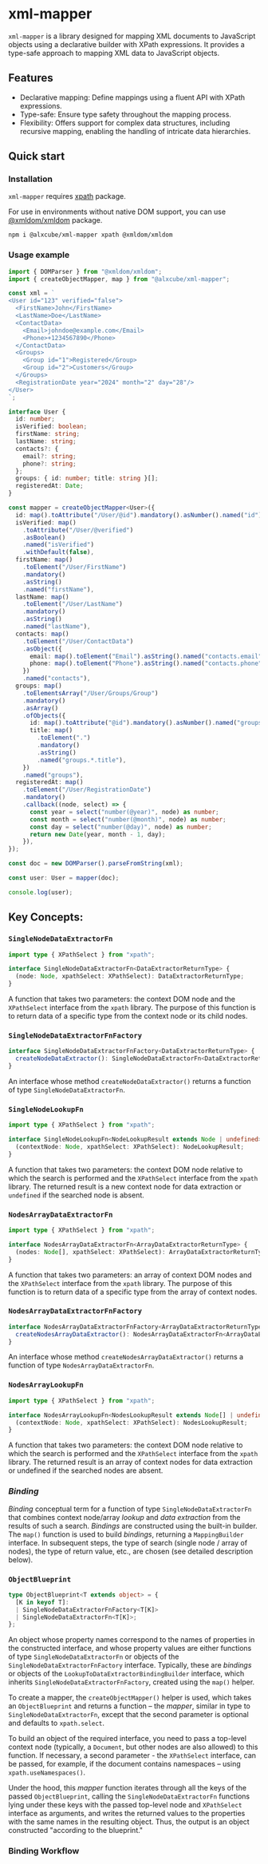 # xml-mapper
`xml-mapper` is a library designed for mapping XML documents to JavaScript objects
using a declarative builder with XPath expressions. It provides a type-safe approach
to mapping XML data to JavaScript objects.

## Features
* Declarative mapping: Define mappings using a fluent API with XPath expressions.
* Type-safe: Ensure type safety throughout the mapping process.
* Flexibility: Offers support for complex data structures, including recursive mapping, enabling the handling of intricate data hierarchies.

## Quick start
### Installation
`xml-mapper` requires [xpath](https://www.npmjs.com/package/xpath) package.

For use in environments without native DOM support, you can use [@xmldom/xmldom](https://www.npmjs.com/package/@xmldom/xmldom)
package.

```shell
npm i @alxcube/xml-mapper xpath @xmldom/xmldom
```

### Usage example

```ts
import { DOMParser } from "@xmldom/xmldom";
import { createObjectMapper, map } from "@alxcube/xml-mapper";

const xml = `
<User id="123" verified="false">
  <FirstName>John</FirstName>
  <LastName>Doe</LastName>
  <ContactData>
    <Email>johndoe@example.com</Email>
    <Phone>+1234567890</Phone>
  </ContactData>
  <Groups>
    <Group id="1">Registered</Group>
    <Group id="2">Customers</Group>
  </Groups>
  <RegistrationDate year="2024" month="2" day="28"/>
</User>
`;

interface User {
  id: number;
  isVerified: boolean;
  firstName: string;
  lastName: string;
  contacts?: {
    email?: string;
    phone?: string;
  };
  groups: { id: number; title: string }[];
  registeredAt: Date;
}

const mapper = createObjectMapper<User>({
  id: map().toAttribute("/User/@id").mandatory().asNumber().named("id"),
  isVerified: map()
    .toAttribute("/User/@verified")
    .asBoolean()
    .named("isVerified")
    .withDefault(false),
  firstName: map()
    .toElement("/User/FirstName")
    .mandatory()
    .asString()
    .named("firstName"),
  lastName: map()
    .toElement("/User/LastName")
    .mandatory()
    .asString()
    .named("lastName"),
  contacts: map()
    .toElement("/User/ContactData")
    .asObject({
      email: map().toElement("Email").asString().named("contacts.email"),
      phone: map().toElement("Phone").asString().named("contacts.phone"),
    })
    .named("contacts"),
  groups: map()
    .toElementsArray("/User/Groups/Group")
    .mandatory()
    .asArray()
    .ofObjects({
      id: map().toAttribute("@id").mandatory().asNumber().named("groups.*.id"),
      title: map()
        .toElement(".")
        .mandatory()
        .asString()
        .named("groups.*.title"),
    })
    .named("groups"),
  registeredAt: map()
    .toElement("/User/RegistrationDate")
    .mandatory()
    .callback((node, select) => {
      const year = select("number(@year)", node) as number;
      const month = select("number(@month)", node) as number;
      const day = select("number(@day)", node) as number;
      return new Date(year, month - 1, day);
    }),
});

const doc = new DOMParser().parseFromString(xml);

const user: User = mapper(doc);

console.log(user);

```

## Key Concepts:

### `SingleNodeDataExtractorFn`
```ts
import type { XPathSelect } from "xpath";

interface SingleNodeDataExtractorFn<DataExtractorReturnType> {
  (node: Node, xpathSelect: XPathSelect): DataExtractorReturnType;
}

```
A function that takes two parameters: the context DOM node
and the `XPathSelect` interface from the `xpath` library. The purpose of this function
is to return data of a specific type from the context node or its child nodes.


### `SingleNodeDataExtractorFnFactory`
```ts
interface SingleNodeDataExtractorFnFactory<DataExtractorReturnType> {
  createNodeDataExtractor(): SingleNodeDataExtractorFn<DataExtractorReturnType>;
}
```
An interface whose method `createNodeDataExtractor()` returns a function of type
`SingleNodeDataExtractorFn`.

### `SingleNodeLookupFn`
```ts
import type { XPathSelect } from "xpath";

interface SingleNodeLookupFn<NodeLookupResult extends Node | undefined> {
  (contextNode: Node, xpathSelect: XPathSelect): NodeLookupResult;
}

```
A function that takes two parameters: the context DOM node relative to which the
search is performed and the `XPathSelect` interface from the `xpath` library.
The returned result is a new context node for data extraction or `undefined` if the
searched node is absent.

### `NodesArrayDataExtractorFn`
```ts
import type { XPathSelect } from "xpath";

interface NodesArrayDataExtractorFn<ArrayDataExtractorReturnType> {
  (nodes: Node[], xpathSelect: XPathSelect): ArrayDataExtractorReturnType;
}

```
A function that takes two parameters: an array of context DOM nodes and the `XPathSelect`
interface from the `xpath` library. The purpose of this function is to return data of
a specific type from the array of context nodes.

### `NodesArrayDataExtractorFnFactory`
```ts
interface NodesArrayDataExtractorFnFactory<ArrayDataExtractorReturnType> {
  createNodesArrayDataExtractor(): NodesArrayDataExtractorFn<ArrayDataExtractorReturnType>;
}
```
An interface whose method `createNodesArrayDataExtractor()` returns a function of type
`NodesArrayDataExtractorFn`.

### `NodesArrayLookupFn`
```ts
import type { XPathSelect } from "xpath";

interface NodesArrayLookupFn<NodesLookupResult extends Node[] | undefined> {
  (contextNode: Node, xpathSelect: XPathSelect): NodesLookupResult;
}

```
A function that takes two parameters: the context DOM node relative to which the search
is performed and the `XPathSelect` interface from the `xpath` library. The returned
result is an array of context nodes for data extraction or undefined if the searched
nodes are absent.

### _Binding_
_Binding_ conceptual term for a function of type `SingleNodeDataExtractorFn` that
combines context node/array _lookup_ and _data extraction_ from the results of such a
search. _Bindings_ are constructed using the built-in builder. The `map()` function
is used to build _bindings_, returning a `MappingBuilder` interface. In subsequent
steps, the type of search (single node / array of nodes), the type of return value,
etc., are chosen (see detailed description below).

### `ObjectBlueprint`
```ts
type ObjectBlueprint<T extends object> = {
  [K in keyof T]:
  | SingleNodeDataExtractorFnFactory<T[K]>
  | SingleNodeDataExtractorFn<T[K]>;
};
```
An object whose property names correspond to the names of properties in the constructed
interface, and whose property values are either functions of type
`SingleNodeDataExtractorFn` or objects of the `SingleNodeDataExtractorFnFactory`
interface. Typically, these are _bindings_ or objects of the
`LookupToDataExtractorBindingBuilder` interface, which inherits
`SingleNodeDataExtractorFnFactory`, created using the `map()` helper.

To create a mapper, the `createObjectMapper()` helper is used, which takes an
`ObjectBlueprint` and returns a function – the _mapper_, similar in type to
`SingleNodeDataExtractorFn`, except that the second parameter is optional and
defaults to `xpath.select`.

To build an object of the required interface, you need to pass a top-level context
node (typically, a `Document`, but other nodes are also allowed) to this function.
If necessary, a second parameter - the `XPathSelect` interface, can be passed,
for example, if the document contains namespaces – using `xpath.useNamespaces()`.

Under the hood, this _mapper_ function iterates through all the keys of the passed
`ObjectBlueprint`, calling the `SingleNodeDataExtractorFn` functions lying under these
keys with the passed top-level node and `XPathSelect` interface as arguments, and
writes the returned values to the properties with the same names in the resulting
object. Thus, the output is an object constructed "according to the blueprint."


### Binding Workflow
